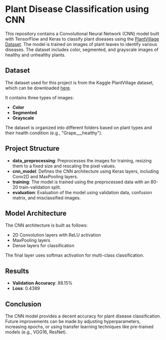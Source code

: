 # Plant Disease Classification using CNN

This repository contains a Convolutional Neural Network (CNN) model built with TensorFlow and Keras to classify plant diseases using the [PlantVillage Dataset](https://www.kaggle.com/datasets/abdallahalidev/plantvillage-dataset). The model is trained on images of plant leaves to identify various diseases. The dataset includes color, segmented, and grayscale images of healthy and unhealthy plants.

## Dataset

The dataset used for this project is from the Kaggle PlantVillage dataset, which can be downloaded [here](https://www.kaggle.com/datasets/abdallahalidev/plantvillage-dataset).

It contains three types of images:
- **Color**
- **Segmented**
- **Grayscale**

The dataset is organized into different folders based on plant types and their health condition (e.g., "Grape___healthy").


## Project Structure

- **data_preprocessing**: Preprocesses the images for training, resizing them to a fixed size and rescaling the pixel values.
- **cnn_model**: Defines the CNN architecture using Keras layers, including Conv2D and MaxPooling layers.
- **training**: The model is trained using the preprocessed data with an 80-20 train-validation split.
- **evaluation**: Evaluation of the model using validation data, confusion matrix, and misclassified images.


## Model Architecture

The CNN architecture is built as follows:

- 2D Convolution layers with ReLU activation
- MaxPooling layers
- Dense layers for classification

The final layer uses softmax activation for multi-class classification.

## Results

- **Validation Accuracy**: 88.15%  
- **Loss**: 0.4389 

## Conclusion

The CNN model provides a decent accuracy for plant disease classification. Future improvements can be made by adjusting hyperparameters, increasing epochs, or using transfer learning techniques like pre-trained models (e.g., VGG16, ResNet).
